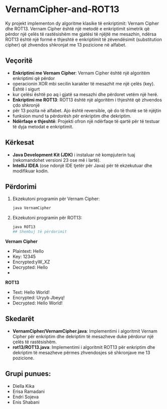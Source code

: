 # VernamCipher-and-ROT13
Ky projekt implementon dy algoritme klasike të enkriptimit: Vernam Cipher dhe ROT13. 
Vernam Cipher është një metodë e enkriptimit simetrik që përdor një çelës të rastësishëm me 
gjatësi të njëjtë me mesazhin, ndërsa ROT13 është një formë e thjeshtë e enkriptimit të
zëvendësimit (substitution cipher) që zhvendos shkronjat me 13 pozicione në alfabet.
## Veçoritë
- **Enkriptimi me Vernam Cipher**: Vernam Cipher është një algoritëm enkriptimi që përdor 
- operacionin XOR mbi secilin karakter të mesazhit me një çelës (key). Është i sigurt
- kur çelësi është po aq i gjatë sa mesazhi dhe përdoret vetëm një herë.
- **Enkriptimi me ROT13**: ROT13 është një algoritëm i thjeshtë që zhvendos çdo shkronjë 
- për 13 pozita në alfabet. Ajo është reversible, që do të thotë se të njëjtin 
- funksion mund ta përdorësh për enkriptim dhe dekriptim.
- **Ndërfaqe e thjeshtë**: Projekti ofron një ndërfaqe të qartë për të testuar të dyja 
metodat e enkriptimit.
## Kërkesat
- **Java Development Kit (JDK)** i instaluar në kompjuterin tuaj 
(rekomandohet versioni 23 ose më i lartë).
- **IntelliJ IDEA** (ose ndonjë IDE tjetër për Java) për të ekzekutuar 
dhe modifikuar kodin.
## Përdorimi
1. Ekzekutoni programin për Vernam Cipher:
   ```bash
   java VernamCipher
2. Ekzekutoni programin për ROT13:
   ```bash
   java ROT13
   ## Shembuj të përdorimit
**Vernam Cipher**
- Plaintext: Hello
- Key: 12345
- Encrypted:yW_XZ
- Decrypted: Hello
-
**ROT13**
- Text: Hello World!
- Encrypted: Uryyb Jbeyq!
- Decrypted: Hello World!

## Skedarët
- **VernamCipher/VernamCipher.java**: Implementimi i algoritmit Vernam Cipher për
enkriptim dhe dekriptim të mesazheve duke përdorur një çelës të rastësishëm.
- **rot13/ROT13.java**: Implementimi i algoritmit ROT13 për enkriptim 
dhe dekriptim të mesazheve përmes zhvendosjes së shkronjave me 13 pozicione.

## Grupi punues:
- Diella Kika
- Erisa Ramadani
- Endri Sojeva
- Enis Shabani
